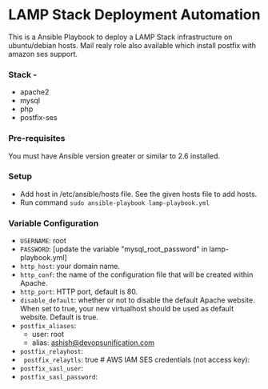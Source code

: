 #  LAMP Stack Deployment Automation 
This is a Ansible Playbook to deploy a LAMP Stack infrastructure on ubuntu/debian hosts. 
Mail realy role also available which install postfix with amazon ses support.

### Stack -
* apache2
* mysql 
* php
* postfix-ses
### Pre-requisites 
You must have Ansible version greater or similar to  2.6 installed.

### Setup
* Add host in /etc/ansible/hosts file. See the given hosts file to add hosts.  
* Run command `sudo ansible-playbook lamp-playbook.yml`


### Variable  Configuration
* `USERNAME`: root
* `PASSWORD`: [update the variable "mysql_root_password" in lamp-playbook.yml]
* `http_host`: your domain name.
* `http_conf`: the name of the configuration file that will be created within Apache.
* `http_port`: HTTP port, default is 80.
* `disable_default`: whether or not to disable the default Apache website. When set to true, your new virtualhost should be used as default website. Default is true.
*   `postfix_aliases`:
       - user: root
       -  alias: ashish@devopsunification.com
*    `postfix_relayhost`: 
*    ` postfix_relaytls`: true
    # AWS IAM SES credentials (not access key):
*    `postfix_sasl_user`: 
*    `postfix_sasl_password`: 




